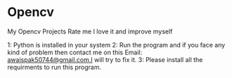 # Opencv
My Opencv Projects
Rate me I love it and improve myself

1: Python is installed in your system
2: Run the program and if you face any kind of problem then contact me on this Email: awaispak50744@gmail.com.I will try to fix it.
3: Please install all the requirments to run this program.
